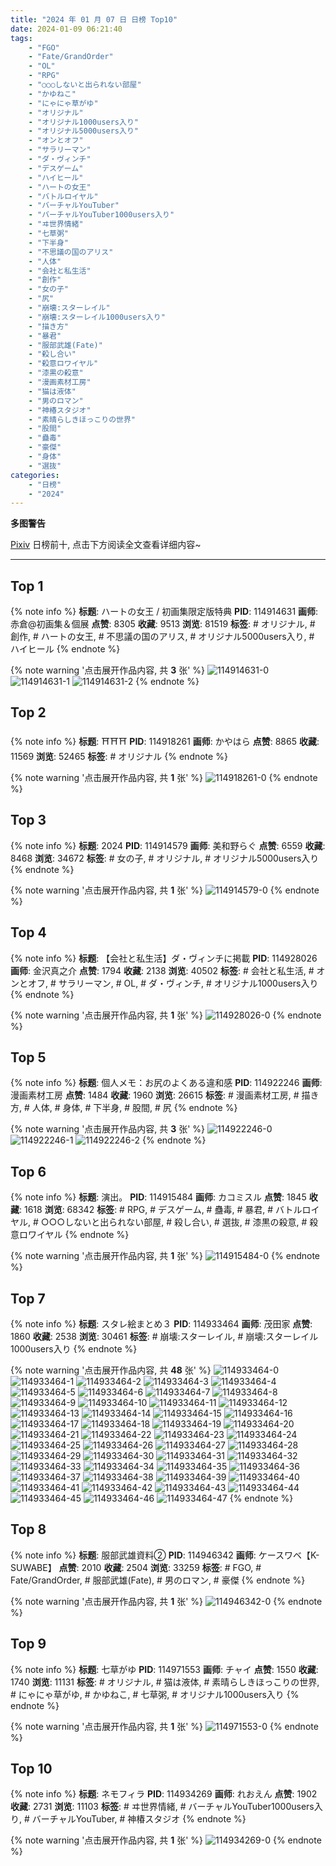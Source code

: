 ```yaml
---
title: "2024 年 01 月 07 日 日榜 Top10"
date: 2024-01-09 06:21:40
tags:
    - "FGO"
    - "Fate/GrandOrder"
    - "OL"
    - "RPG"
    - "○○○しないと出られない部屋"
    - "かゆねこ"
    - "にゃにゃ草がゆ"
    - "オリジナル"
    - "オリジナル1000users入り"
    - "オリジナル5000users入り"
    - "オンとオフ"
    - "サラリーマン"
    - "ダ・ヴィンチ"
    - "デスゲーム"
    - "ハイヒール"
    - "ハートの女王"
    - "バトルロイヤル"
    - "バーチャルYouTuber"
    - "バーチャルYouTuber1000users入り"
    - "ヰ世界情緒"
    - "七草粥"
    - "下半身"
    - "不思議の国のアリス"
    - "人体"
    - "会社と私生活"
    - "創作"
    - "女の子"
    - "尻"
    - "崩壊:スターレイル"
    - "崩壊:スターレイル1000users入り"
    - "描き方"
    - "暴君"
    - "服部武雄(Fate)"
    - "殺し合い"
    - "殺意ロワイヤル"
    - "漆黒の殺意"
    - "漫画素材工房"
    - "猫は液体"
    - "男のロマン"
    - "神椿スタジオ"
    - "素晴らしきほっこりの世界"
    - "股間"
    - "蠱毒"
    - "豪傑"
    - "身体"
    - "選抜"
categories:
    - "日榜"
    - "2024"
---
```


<i class="fa fa-triangle-exclamation"></i>**多图警告**<i class="fa fa-triangle-exclamation"></i>

[Pixiv](https://www.pixiv.net/) 日榜前十, 点击下方阅读全文查看详细内容~

<!-- more -->

---

## Top 1

{% note info %}
**标题**: ハートの女王 / 初画集限定版特典
**PID**: 114914631 **画师**: 赤倉@初画集＆個展
**点赞**: 8305 **收藏**: 9513 **浏览**: 81519
**标签**: # オリジナル, # 創作, # ハートの女王, # 不思議の国のアリス, # オリジナル5000users入り, # ハイヒール
{% endnote %}

{% note warning '点击展开作品内容, 共 **3** 张' %}
![114914631-0](https://i.pixiv.re/img-original/img/2024/01/06/00/01/07/114914631_p0.jpg)
![114914631-1](https://i.pixiv.re/img-original/img/2024/01/06/00/01/07/114914631_p1.jpg)
![114914631-2](https://i.pixiv.re/img-original/img/2024/01/06/00/01/07/114914631_p2.jpg)
{% endnote %}

## Top 2

{% note info %}
**标题**: ⛩⛩⛩
**PID**: 114918261 **画师**: かやはら
**点赞**: 8865 **收藏**: 11569 **浏览**: 52465
**标签**: # オリジナル
{% endnote %}

{% note warning '点击展开作品内容, 共 **1** 张' %}
![114918261-0](https://i.pixiv.re/img-original/img/2024/01/06/01/57/00/114918261_p0.png)
{% endnote %}

## Top 3

{% note info %}
**标题**: 2024
**PID**: 114914579 **画师**: 美和野らぐ
**点赞**: 6559 **收藏**: 8468 **浏览**: 34672
**标签**: # 女の子, # オリジナル, # オリジナル5000users入り
{% endnote %}

{% note warning '点击展开作品内容, 共 **1** 张' %}
![114914579-0](https://i.pixiv.re/img-original/img/2024/01/06/00/03/42/114914579_p0.png)
{% endnote %}

## Top 4

{% note info %}
**标题**: 【会社と私生活】ダ・ヴィンチに掲載
**PID**: 114928026 **画师**: 金沢真之介
**点赞**: 1794 **收藏**: 2138 **浏览**: 40502
**标签**: # 会社と私生活, # オンとオフ, # サラリーマン, # OL, # ダ・ヴィンチ, # オリジナル1000users入り
{% endnote %}

{% note warning '点击展开作品内容, 共 **1** 张' %}
![114928026-0](https://i.pixiv.re/img-original/img/2024/01/06/13/08/34/114928026_p0.jpg)
{% endnote %}

## Top 5

{% note info %}
**标题**: 個人メモ：お尻のよくある違和感
**PID**: 114922246 **画师**: 漫画素材工房
**点赞**: 1484 **收藏**: 1960 **浏览**: 26615
**标签**: # 漫画素材工房, # 描き方, # 人体, # 身体, # 下半身, # 股間, # 尻
{% endnote %}

{% note warning '点击展开作品内容, 共 **3** 张' %}
![114922246-0](https://i.pixiv.re/img-original/img/2024/01/06/07/00/03/114922246_p0.jpg)
![114922246-1](https://i.pixiv.re/img-original/img/2024/01/06/07/00/03/114922246_p1.jpg)
![114922246-2](https://i.pixiv.re/img-original/img/2024/01/06/07/00/03/114922246_p2.jpg)
{% endnote %}

## Top 6

{% note info %}
**标题**: 演出。
**PID**: 114915484 **画师**: カコミスル
**点赞**: 1845 **收藏**: 1618 **浏览**: 68342
**标签**: # RPG, # デスゲーム, # 蠱毒, # 暴君, # バトルロイヤル, # ○○○しないと出られない部屋, # 殺し合い, # 選抜, # 漆黒の殺意, # 殺意ロワイヤル
{% endnote %}

{% note warning '点击展开作品内容, 共 **1** 张' %}
![114915484-0](https://i.pixiv.re/img-original/img/2024/01/06/00/18/11/114915484_p0.jpg)
{% endnote %}

## Top 7

{% note info %}
**标题**: スタレ絵まとめ３
**PID**: 114933464 **画师**: 茂田家
**点赞**: 1860 **收藏**: 2538 **浏览**: 30461
**标签**: # 崩壊:スターレイル, # 崩壊:スターレイル1000users入り
{% endnote %}

{% note warning '点击展开作品内容, 共 **48** 张' %}
![114933464-0](https://i.pixiv.re/img-original/img/2024/01/06/17/34/41/114933464_p0.jpg)
![114933464-1](https://i.pixiv.re/img-original/img/2024/01/06/17/34/41/114933464_p1.jpg)
![114933464-2](https://i.pixiv.re/img-original/img/2024/01/06/17/34/41/114933464_p2.jpg)
![114933464-3](https://i.pixiv.re/img-original/img/2024/01/06/17/34/41/114933464_p3.jpg)
![114933464-4](https://i.pixiv.re/img-original/img/2024/01/06/17/34/41/114933464_p4.jpg)
![114933464-5](https://i.pixiv.re/img-original/img/2024/01/06/17/34/41/114933464_p5.jpg)
![114933464-6](https://i.pixiv.re/img-original/img/2024/01/06/17/34/41/114933464_p6.jpg)
![114933464-7](https://i.pixiv.re/img-original/img/2024/01/06/17/34/41/114933464_p7.jpg)
![114933464-8](https://i.pixiv.re/img-original/img/2024/01/06/17/34/41/114933464_p8.jpg)
![114933464-9](https://i.pixiv.re/img-original/img/2024/01/06/17/34/41/114933464_p9.jpg)
![114933464-10](https://i.pixiv.re/img-original/img/2024/01/06/17/34/41/114933464_p10.jpg)
![114933464-11](https://i.pixiv.re/img-original/img/2024/01/06/17/34/41/114933464_p11.jpg)
![114933464-12](https://i.pixiv.re/img-original/img/2024/01/06/17/34/41/114933464_p12.jpg)
![114933464-13](https://i.pixiv.re/img-original/img/2024/01/06/17/34/41/114933464_p13.jpg)
![114933464-14](https://i.pixiv.re/img-original/img/2024/01/06/17/34/41/114933464_p14.jpg)
![114933464-15](https://i.pixiv.re/img-original/img/2024/01/06/17/34/41/114933464_p15.jpg)
![114933464-16](https://i.pixiv.re/img-original/img/2024/01/06/17/34/41/114933464_p16.jpg)
![114933464-17](https://i.pixiv.re/img-original/img/2024/01/06/17/34/41/114933464_p17.jpg)
![114933464-18](https://i.pixiv.re/img-original/img/2024/01/06/17/34/41/114933464_p18.jpg)
![114933464-19](https://i.pixiv.re/img-original/img/2024/01/06/17/34/41/114933464_p19.jpg)
![114933464-20](https://i.pixiv.re/img-original/img/2024/01/06/17/34/41/114933464_p20.jpg)
![114933464-21](https://i.pixiv.re/img-original/img/2024/01/06/17/34/41/114933464_p21.jpg)
![114933464-22](https://i.pixiv.re/img-original/img/2024/01/06/17/34/41/114933464_p22.jpg)
![114933464-23](https://i.pixiv.re/img-original/img/2024/01/06/17/34/41/114933464_p23.jpg)
![114933464-24](https://i.pixiv.re/img-original/img/2024/01/06/17/34/41/114933464_p24.jpg)
![114933464-25](https://i.pixiv.re/img-original/img/2024/01/06/17/34/41/114933464_p25.jpg)
![114933464-26](https://i.pixiv.re/img-original/img/2024/01/06/17/34/41/114933464_p26.jpg)
![114933464-27](https://i.pixiv.re/img-original/img/2024/01/06/17/34/41/114933464_p27.jpg)
![114933464-28](https://i.pixiv.re/img-original/img/2024/01/06/17/34/41/114933464_p28.jpg)
![114933464-29](https://i.pixiv.re/img-original/img/2024/01/06/17/34/41/114933464_p29.jpg)
![114933464-30](https://i.pixiv.re/img-original/img/2024/01/06/17/34/41/114933464_p30.jpg)
![114933464-31](https://i.pixiv.re/img-original/img/2024/01/06/17/34/41/114933464_p31.jpg)
![114933464-32](https://i.pixiv.re/img-original/img/2024/01/06/17/34/41/114933464_p32.jpg)
![114933464-33](https://i.pixiv.re/img-original/img/2024/01/06/17/34/41/114933464_p33.jpg)
![114933464-34](https://i.pixiv.re/img-original/img/2024/01/06/17/34/41/114933464_p34.jpg)
![114933464-35](https://i.pixiv.re/img-original/img/2024/01/06/17/34/41/114933464_p35.jpg)
![114933464-36](https://i.pixiv.re/img-original/img/2024/01/06/17/34/41/114933464_p36.jpg)
![114933464-37](https://i.pixiv.re/img-original/img/2024/01/06/17/34/41/114933464_p37.jpg)
![114933464-38](https://i.pixiv.re/img-original/img/2024/01/06/17/34/41/114933464_p38.jpg)
![114933464-39](https://i.pixiv.re/img-original/img/2024/01/06/17/34/41/114933464_p39.jpg)
![114933464-40](https://i.pixiv.re/img-original/img/2024/01/06/17/34/41/114933464_p40.jpg)
![114933464-41](https://i.pixiv.re/img-original/img/2024/01/06/17/34/41/114933464_p41.jpg)
![114933464-42](https://i.pixiv.re/img-original/img/2024/01/06/17/34/41/114933464_p42.jpg)
![114933464-43](https://i.pixiv.re/img-original/img/2024/01/06/17/34/41/114933464_p43.jpg)
![114933464-44](https://i.pixiv.re/img-original/img/2024/01/06/17/34/41/114933464_p44.jpg)
![114933464-45](https://i.pixiv.re/img-original/img/2024/01/06/17/34/41/114933464_p45.jpg)
![114933464-46](https://i.pixiv.re/img-original/img/2024/01/06/17/34/41/114933464_p46.jpg)
![114933464-47](https://i.pixiv.re/img-original/img/2024/01/06/17/34/41/114933464_p47.jpg)
{% endnote %}

## Top 8

{% note info %}
**标题**: 服部武雄資料②
**PID**: 114946342 **画师**: ケースワベ【K-SUWABE】
**点赞**: 2010 **收藏**: 2504 **浏览**: 33259
**标签**: # FGO, # Fate/GrandOrder, # 服部武雄(Fate), # 男のロマン, # 豪傑
{% endnote %}

{% note warning '点击展开作品内容, 共 **1** 张' %}
![114946342-0](https://i.pixiv.re/img-original/img/2024/01/07/00/00/32/114946342_p0.jpg)
{% endnote %}

## Top 9

{% note info %}
**标题**: 七草がゆ
**PID**: 114971553 **画师**: チャイ
**点赞**: 1550 **收藏**: 1740 **浏览**: 11131
**标签**: # オリジナル, # 猫は液体, # 素晴らしきほっこりの世界, # にゃにゃ草がゆ, # かゆねこ, # 七草粥, # オリジナル1000users入り
{% endnote %}

{% note warning '点击展开作品内容, 共 **1** 张' %}
![114971553-0](https://i.pixiv.re/img-original/img/2024/01/07/20/30/00/114971553_p0.png)
{% endnote %}

## Top 10

{% note info %}
**标题**: ネモフィラ
**PID**: 114934269 **画师**: れおえん
**点赞**: 1902 **收藏**: 2731 **浏览**: 11103
**标签**: # ヰ世界情緒, # バーチャルYouTuber1000users入り, # バーチャルYouTuber, # 神椿スタジオ
{% endnote %}

{% note warning '点击展开作品内容, 共 **1** 张' %}
![114934269-0](https://i.pixiv.re/img-original/img/2024/01/06/18/00/02/114934269_p0.jpg)
{% endnote %}
